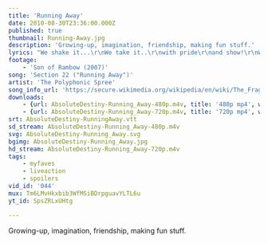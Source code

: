 ```yaml
---
title: 'Running Away'
date: 2010-08-30T23:36:00.000Z
published: true
thumbnail: Running-Away.jpg
description: 'Growing-up, imagination, friendship, making fun stuff.'
lyrics: "We shake it...\r\nWe take it..\r\nwith pride\r\nand show!\r\nWe like it...\r\nexciting\r\nand ready\r\nto go!\r\n\r\nI'm projecting and reflecting desire\r\nfor you to come into my life.\r\nThe rays of this day will outshine them all\r\nfor me and you to get along.\r\n\r\nIt's like running away with the wind in our face, it's like flying\r\n(flying!)\r\nand you and I are open wide.\r\nIt's like running away with the wind in our face, it's like flying\r\n(flying!)\r\nand you and I are open wide.\r\n\r\nI feel so excited and delighted today\r\n'cause you decided to be in my life.\r\nIt's like running away with the wind in our face, it's like flying\r\n(flying!)\r\nand you and I are open wide.\r\n\r\nThe show...\r\nthe electric show!\r\n\r\nI get around the world upon your freeways\r\nit's true when you let it go.\r\nI get around the world upon your freeways\r\nit's true when you let it go."
footage:
    - 'Son of Rambow (2007)'
song: 'Section 22 ("Running Away")'
artist: 'The Polyphonic Spree'
song_info_url: 'https://secure.wikimedia.org/wikipedia/en/wiki/The_Fragile_Army'
downloads:
    - {url: AbsoluteDestiny-Running_Away-480p.m4v, title: '480p mp4', width: 848, height: 352, mimetype: video/mp4}
    - {url: AbsoluteDestiny-Running_Away-720p.m4v, title: '720p mp4', width: 1280, height: 528, mimetype: video/mp4}
srt: AbsoluteDestiny-RunningAway.vtt
sd_stream: AbsoluteDestiny-Running_Away-480p.m4v
svg: AbsoluteDestiny-Running_Away.svg
bgimg: AbsoluteDestiny-Running_Away.jpg
hd_stream: AbsoluteDestiny-Running_Away-720p.m4v
tags:
    - myfaves
    - liveaction
    - spoilers
vid_id: '044'
mux: Tm6LMvHkxbib3WfMSiBDrpguavYLTL6u
yt_id: SpsZRLxUHtg

---
```

Growing-up, imagination, friendship, making fun stuff.